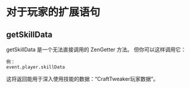 # 对于玩家的扩展语句

## getSkillData

getSkillData 是一个无法直接调用的 ZenGetter 方法。 但你可以这样调用它：

    例：
    event.player.skillData
    

这将返回能用于深入使用技能的数据：“CraftTweaker玩家数据”。
